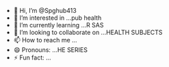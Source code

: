 - 👋 Hi, I’m @Spghub413
- 👀 I’m interested in ...pub health
- 🌱 I’m currently learning ...R SAS
- 💞️ I’m looking to collaborate on ...HEALTH SUBJECTS
- 📫 How to reach me ...
- 😄 Pronouns: ...HE SERIES
- ⚡ Fun fact: ...

<!---
Spghub413/Spghub413 is a ✨ special ✨ repository because its `README.md` (this file) appears on your GitHub profile.
You can click the Preview link to take a look at your changes.
--->
